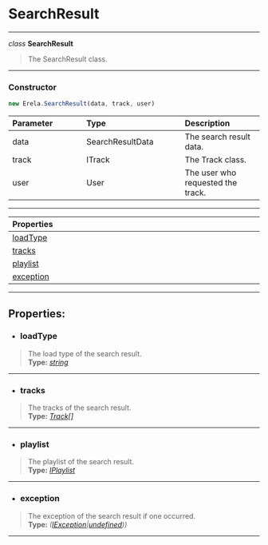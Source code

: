 # SearchResult  
---  
*class* **SearchResult**   
> The SearchResult class. 
--- 
### Constructor
```javascript
new Erela.SearchResult(data, track, user)
```
| Parameter <img width=1000/> | Type <img width=1000/> | Description <img width=1000/> |  
| :--- | :--- | :--- |  
| data | SearchResultData | The search result data. |  
| track | ITrack | The Track class. |  
| user | User | The user who requested the track. |  
---  
| Properties <img width=1000/> |   
| :--- |   
| [loadType](#loadtype) |   
| [tracks](#tracks) |   
| [playlist](#playlist) |   
| [exception](#exception) |   
---  
## Properties:  
- ### loadType  
> The load type of the search result.  
> **Type:** *[string](https://developer.mozilla.org/en-US/docs/Web/JavaScript/Reference/Global_Objects/String)*  
---
- ### tracks  
> The tracks of the search result.  
> **Type:** *[Track[]](/docs/Track/)*  
---
- ### playlist  
> The playlist of the search result.  
> **Type:** *[IPlaylist](/docs/SearchResult/)*  
---
- ### exception  
> The exception of the search result if one occurred.  
> **Type:** *([IException](/docs/iexception)\|[undefined](https://developer.mozilla.org/en-US/docs/Web/JavaScript/Reference/Global_Objects/undefined)))*  
---